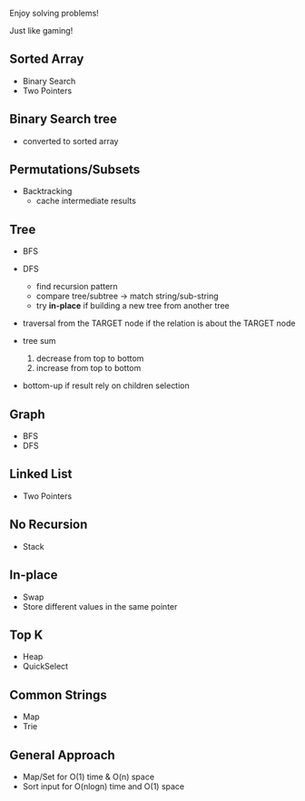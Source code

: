 Enjoy solving problems!

Just like gaming!

## Sorted Array

- Binary Search
- Two Pointers

## Binary Search tree

- converted to sorted array

## Permutations/Subsets

- Backtracking
  - cache intermediate results

## Tree

- BFS
- DFS

  - find recursion pattern
  - compare tree/subtree -> match string/sub-string
  - try **in-place** if building a new tree from another tree

- traversal from the TARGET node if the relation is about the TARGET node

- tree sum

  1. decrease from top to bottom
  2. increase from top to bottom

- bottom-up if result rely on children selection

## Graph

- BFS
- DFS

## Linked List

- Two Pointers

## No Recursion

- Stack

## In-place

- Swap
- Store different values in the same pointer

## Top K

- Heap
- QuickSelect

## Common Strings

- Map
- Trie

## General Approach

- Map/Set for O(1) time & O(n) space
- Sort input for O(nlogn) time and O(1) space
